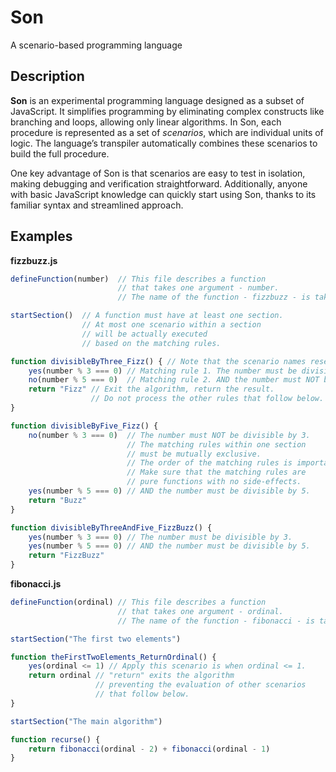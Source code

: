 # Son
A scenario-based programming language

## Description

**Son** is an experimental programming language designed as a subset of JavaScript. It simplifies programming by eliminating complex constructs like branching and loops, allowing only linear algorithms. In Son, each procedure is represented as a set of *scenarios*, which are individual units of logic. The language’s transpiler automatically combines these scenarios to build the full procedure.

One key advantage of Son is that scenarios are easy to test in isolation, making debugging and verification straightforward. Additionally, anyone with basic JavaScript knowledge can quickly start using Son, thanks to its familiar syntax and streamlined approach.

## Examples

**fizzbuzz.js**
```javascript
defineFunction(number)  // This file describes a function 
                        // that takes one argument - number.
                        // The name of the function - fizzbuzz - is taken from the filename.

startSection()  // A function must have at least one section.
                // At most one scenario within a section
                // will be actually executed
                // based on the matching rules.

function divisibleByThree_Fizz() { // Note that the scenario names resemble unit-test names.
    yes(number % 3 === 0) // Matching rule 1. The number must be divisible by 3.
    no(number % 5 === 0)  // Matching rule 2. AND the number must NOT be divisible by 5.
    return "Fizz" // Exit the algorithm, return the result.
                  // Do not process the other rules that follow below.
}

function divisibleByFive_Fizz() {
    no(number % 3 === 0)  // The number must NOT be divisible by 3.
                          // The matching rules within one section
                          // must be mutually exclusive.
                          // The order of the matching rules is important.
                          // Make sure that the matching rules are
                          // pure functions with no side-effects.
    yes(number % 5 === 0) // AND the number must be divisible by 5.
    return "Buzz"
}

function divisibleByThreeAndFive_FizzBuzz() {
    yes(number % 3 === 0) // The number must be divisible by 3.
    yes(number % 5 === 0) // AND the number must be divisible by 5.
    return "FizzBuzz"
}
```

**fibonacci.js**
```javascript
defineFunction(ordinal) // This file describes a function 
                        // that takes one argument - ordinal.
                        // The name of the function - fibonacci - is taken from the filename.

startSection("The first two elements")

function theFirstTwoElements_ReturnOrdinal() {
    yes(ordinal <= 1) // Apply this scenario is when ordinal <= 1.
    return ordinal // "return" exits the algorithm
                   // preventing the evaluation of other scenarios
                   // that follow below.
}

startSection("The main algorithm")

function recurse() {
    return fibonacci(ordinal - 2) + fibonacci(ordinal - 1)
}
```
